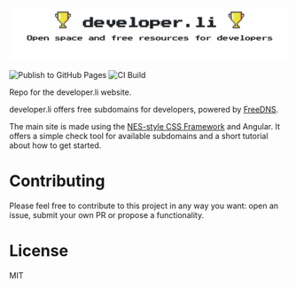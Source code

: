 ![Image of developer.li](https://github.com/piraces/developer.li/raw/main/logo.png)

![Publish to GitHub Pages](https://github.com/piraces/developer.li/workflows/Publish%20to%20GitHub%20Pages/badge.svg?branch=main)
![CI Build](https://github.com/piraces/developer.li/workflows/CI/badge.svg)

Repo for the developer.li website.

developer.li offers free subdomains for developers, powered by [FreeDNS](https://freedns.afraid.org/).

The main site is made using the [NES-style CSS Framework](https://github.com/nostalgic-css/NES.css) and Angular.
It offers a simple check tool for available subdomains and a short tutorial about how to get started.

# Contributing

Please feel free to contribute to this project in any way you want: open an issue, submit your own PR or propose a functionality.

# License 

MIT
